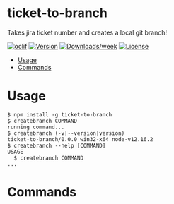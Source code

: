 # ticket-to-branch

Takes jira ticket number and creates a local git branch!

[![oclif](https://img.shields.io/badge/cli-oclif-brightgreen.svg)](https://oclif.io)
[![Version](https://img.shields.io/npm/v/ticket-to-branch.svg)](https://npmjs.org/package/ticket-to-branch)
[![Downloads/week](https://img.shields.io/npm/dw/ticket-to-branch.svg)](https://npmjs.org/package/ticket-to-branch)
[![License](https://img.shields.io/npm/l/ticket-to-branch.svg)](https://github.com/Liam-Gardner/ticket-to-branch/blob/master/package.json)

<!-- toc -->

- [Usage](#usage)
- [Commands](#commands)
<!-- tocstop -->

# Usage

<!-- usage -->

```sh-session
$ npm install -g ticket-to-branch
$ createbranch COMMAND
running command...
$ createbranch (-v|--version|version)
ticket-to-branch/0.0.0 win32-x64 node-v12.16.2
$ createbranch --help [COMMAND]
USAGE
  $ createbranch COMMAND
...
```

<!-- usagestop -->

# Commands

<!-- commands -->

<!-- commandsstop -->
